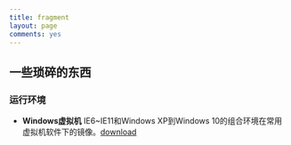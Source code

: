 ```yaml
---
title: fragment
layout: page
comments: yes
---
```

  
## 一些琐碎的东西

### 运行环境

- **Windows虚拟机** IE6~IE11和Windows XP到Windows 10的组合环境在常用虚拟机软件下的镜像。[download](https://dev.windows.com/en-us/microsoft-edge/tools/vms/)

